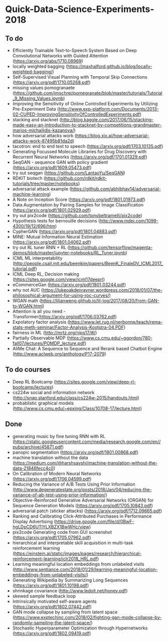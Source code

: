# Quick-Data-Science-Experiments-2018

## To do
* Efficiently Trainable Text-to-Speech System Based on Deep Convolutional Networks with Guided Attention (https://arxiv.org/abs/1710.08969)
* locally weighted bagging (https://maxhalford.github.io/blog/locally-weighted-bagging/)
* Self-Supervised Visual Planning with Temporal Skip Connections (https://arxiv.org/pdf/1710.05268.pdf)
* missing values pomogranaete (https://github.com/jmschrei/pomegranate/blob/master/tutorials/Tutorial_9_Missing_Values.ipynb)
* Improving the Sensitivity of Online Controlled Experiments by Utilizing Pre-Experiment Data (http://www.exp-platform.com/Documents/2013-02-CUPED-ImprovingSensitivityOfControlledExperiments.pdf)
* stacking and stacknet (http://blog.kaggle.com/2017/06/15/stacking-made-easy-an-introduction-to-stacknet-by-competitions-grandmaster-marios-michailidis-kazanova/)
* how adversarial attacks work (https://blog.xix.ai/how-adversarial-attacks-work-87495b81da2d)
* tacotron: end to end text to speech (https://arxiv.org/pdf/1703.10135.pdf)
* Generating Focussed Molecule Libraries for Drug Discovery with Recurrent Neural Networks (https://arxiv.org/pdf/1701.01329.pdf)
* SeqGAN - sequence GAN with policy gradient (https://arxiv.org/pdf/1609.05473.pdf)
* try out seqgan (https://github.com/LantaoYu/SeqGAN)
* RDKIT biotech (https://github.com/rdkit/rdkit-tutorials/tree/master/notebooks)
* adversarial attack example (https://github.com/abhibhav14/adversarial-machine-learning)
* A Note on Inception Score (https://arxiv.org/pdf/1801.01973.pdf)
* Data Augmentation by Pairing Samples for Image Classification (https://arxiv.org/pdf/1801.02929.pdf)
* try out pix2code (https://github.com/tonybeltramelli/pix2code)
* Hypothesis tests for bernouille decisions (http://www.mdpi.com/1099-4300/19/12/696/htm)
* CypherGAN (https://arxiv.org/pdf/1801.04883.pdf)
* MINE: Mutual Information Neural Estimation (https://arxiv.org/pdf/1801.04062.pdf)
* try out RL tuner RNN + RL (https://github.com/tensorflow/magenta-demos/blob/master/jupyter-notebooks/RL_Tuner.ipynb)
* ICML ML interpretability (http://people.csail.mit.edu/beenkim/papers/BeenK_FinaleDV_ICML2017_tutorial.pdf)
* ICML Deep RL, Decision making (https://sites.google.com/view/icml17deeprl)
* eCommerceGan (https://arxiv.org/pdf/1801.03244.pdf)
* why not AUC (https://lukeoakdenrayner.wordpress.com/2018/01/07/the-philosophical-argument-for-using-roc-curves/)
* WGAN math (https://lilianweng.github.io/lil-log/2017/08/20/from-GAN-to-WGAN.html)
* Attention is all you need - Transformer(https://arxiv.org/pdf/1706.03762.pdf)
* Expolatory factor analysis (https://www.let.rug.nl/nerbonne/teach/rema-stats-meth-seminar/Factor-Analysis-Kootstra-04.PDF)
* fairness in ML (http://mrtz.org/nips17/#/)
* Partially Observable MDP (https://www.cs.cmu.edu/~ggordon/780-fall07/lectures/POMDP_lecture.pdf)
* AliMe Chat: A Sequence to Sequence and Rerank based Chatbot Engine (http://www.aclweb.org/anthology/P17-2079)


## To do courses
* Deep RL Bootcamp (https://sites.google.com/view/deep-rl-bootcamp/lectures)
* cs224w social and information network (http://snap.stanford.edu/class/cs224w-2015/handouts.html)
* probablistic graphical models (http://www.cs.cmu.edu/~epxing/Class/10708-17/lecture.html)



## Done
* generating music by fine tuning RNN with RL (https://static.googleusercontent.com/media/research.google.com/en//pubs/archive/45871.pdf)
* panopic segmentation (https://arxiv.org/pdf/1801.00868.pdf)
* machine translation without the data (https://medium.com/@harshsayshi/machine-translation-without-the-data-21846fecc4c0)
* On Calibration of Modern Neural Networks (https://arxiv.org/pdf/1706.04599.pdf)
* Reducing the Variance of A/B Tests Using Prior Information (http://www.degeneratestate.org/posts/2018/Jan/04/reducing-the-variance-of-ab-test-using-prior-information/)
* Objective-Reinforced Generative Adversarial Networks (ORGAN) for Sequence Generation Models (https://arxiv.org/pdf/1705.10843.pdf)
* adversarial patch (sticker attacks) (https://arxiv.org/pdf/1712.09665.pdf)
* Ranking and Calibrating Click-Attributed Purchases in Performance Display Advertising (https://drive.google.com/file/d/0BwF-hgLDpCD6UTlYLXBZX1BwWHc/view)
* pix2code Generating code from GUI screenshot (https://arxiv.org/pdf/1705.07962.pdf)
* hierarchical and interpretable skill acquisition in multi-task reinforcement learning (https://einstein.ai/static/images/pages/research/hierarchical-reinforcement-learning/iclr2018_HRL.pdf)
* Learning meaningful location embeddings from unlabeled visits (http://www.sentiance.com/2018/01/29/learning-meaningful-location-embeddings-from-unlabeled-visits/)
* Generating Wikipedia by Summarizing Long Sequences (https://arxiv.org/pdf/1801.10198.pdf)
* shrinkage covariance (http://www.ledoit.net/honey.pdf)
* skewed sample feedback loop
* Intrinsically motivated self-aware agents (https://arxiv.org/pdf/1802.07442.pdf)
* GAN mode collapse by sampling from latent space (https://www.exptechinc.com/2018/02/fighting-gan-mode-collapse-by-randomly-sampling-the-latent-space/)
* Stochastic Hyperparameter Optimization through Hypernetworks (https://arxiv.org/pdf/1802.09419.pdf)
